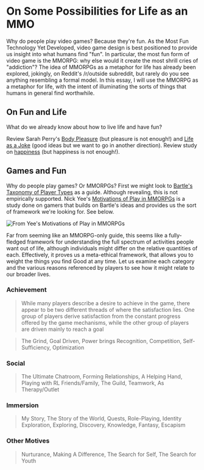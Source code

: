 # On Some Possibilities for Life as an MMO

Why do people play video games? Because they're fun. As the Most Fun Technology Yet Developed, video game design is best positioned to provide us insight into what humans find "fun". In particular, the most fun form of video game is the MMORPG: why else would it create the most shrill cries of "addiction"? The idea of MMORPGs as a metaphor for life has already been explored, jokingly, on Reddit's /r/outside subreddit, but rarely do you see anything resembling a formal model. In this essay, I will use the MMORPG as a metaphor for life, with the intent of illuminating the sorts of things that humans in general find worthwhile.

## On Fun and Life

What do we already know about how to live life and have fun?

Review Sarah Perry's [Body Pleasure](https://www.ribbonfarm.com/2017/08/03/body-pleasure/) (but pleasure is not enough!) and [Life as a Joke](https://www.ribbonfarm.com/2016/01/07/on-some-possibilities-for-life-as-a-joke/) (good ideas but we want to go in another direction). Review study on [happiness](https://twitter.com/DegenRolf/status/960863675883098112) (but happiness is not enough!).

## Games and Fun

Why do people play games? Or MMORPGs? First we might look to [Bartle's Taxonomy of Player Types](http://mud.co.uk/richard/selfware.htm) as a guide. Although revealing, this is not empirically supported. Nick Yee's [Motivations of Play in MMORPGs](http://www.nickyee.com/daedalus/motivations.pdf) is a study done on gamers that builds on Bartle's ideas and provides us the sort of framework we're looking for. See below.

![From Yee's Motivations of Play in MMORPGs](https://i.imgur.com/q4QnSzr.png)

Far from seeming like an MMORPG-only guide, this seems like a fully-fledged framework for understanding the full spectrum of activities people want out of life, although individuals might differ on the relative quantities of each. Effectively, it proves us a meta-ethical framework, that allows you to weight the things you find Good at any time. Let us examine each category and the various reasons referenced by players to see how it might relate to our broader lives.

### Achievement

> While many players describe a desire to achieve in the game, there appear to be two different threads of where the satisfaction lies. One group of players derive satisfaction from the constant progress offered by the game mechanisms, while the other group of players are driven mainly to reach a goal

> The Grind, Goal Driven, Power brings Recognition, Competition, Self-Sufficiency, Optimization

### Social

> The Ultimate Chatroom, Forming Relationships, A Helping Hand, Playing with RL Friends/Family, The Guild, Teamwork, As Therapy/Outlet

### Immersion

> My Story, The Story of the World, Quests, Role-Playing, Identity Exploration, Exploring, Discovery, Knowledge, Fantasy, Escapism

### Other Motives

> Nurturance, Making A Difference, The Search for Self, The Search for Youth
